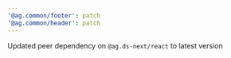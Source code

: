 ```yaml
---
'@ag.common/footer': patch
'@ag.common/header': patch
---
```


Updated peer dependency on `@ag.ds-next/react` to latest version
